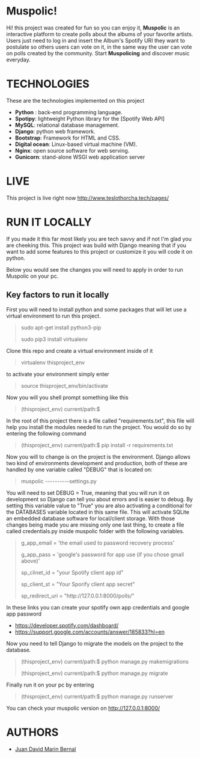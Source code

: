 # Muspolic!

Hi!  this project was created for fun so you can enjoy it, **Muspolic** is an interactive platform to create polls about the albums of your favorite artists. Users just need to log in and insert the Album's Spotify URI they want to postulate so others users can vote on it, in the same way the user can vote on polls created by the community. Start **Muspolicing**  and discover music everyday.

# TECHNOLOGIES
These are the technologies implemented on this project
- **Python** : back-end programming language.
- **Spotipy**: lightweight Python library for the [Spotify Web API]
- **MySQL**: relational database management.
- **Django**: python web framework.
- **Bootstrap**: Framework for HTML and CSS.
- **Digital ocean**: Linux-based virtual machine (VM).
- **Nginx**: open source software for web serving.
- **Gunicorn**: stand-alone WSGI web application server

# LIVE
This project is live right now http://www.teslothorcha.tech/pages/

# RUN IT LOCALLY

If you made it this far most likely you are tech savvy and if not I'm glad you are cheeking this. This project was build with Django meaning that if you want to add some features to this project or customize it you will code it on python.

Below you would see the changes you will need to apply in order to run Muspolic on your pc.



## Key factors to run it locally

First you will need to install python and some packages that will let use a virtual environment to run this project.
> <p>sudo apt-get install python3-pip</p>
> <p>sudo pip3 install virtualenv </p>

Clone this repo and create a virtual environment inside of it
> <p>virtualenv thisproject_env </p>

to activate your environment simply enter
> source thisproject_env/bin/activate

Now you will you shell prompt something like this
> (thisproject_env) current/path:$

In the root of this project there is a file called "requirements.txt", this file will help you install the modules needed to run the project. You would do so by entering the following command 
> (thisproject_env) current/path:$ pip install -r requirements.txt


Now you will to change is on the project is the environment. Django allows two kind of environments development and production, both of these are handled by one variable called "DEBUG" that is located on:
> muspolic
>----------settings.py

You will need to set DEBUG = True, meaning that you will run it on development so Django can tell you about errors and is easier to debug. By setting this variable value to "True" you are also activating a conditional for the DATABASES variable located in this same file. This will activate SQLite an embedded database software for local/client storage. With those changes being made you are missing only one last thing, to create a file called credentials.py inside muspolic folder with the following variables.
><p>g_app_email = 'the email used to password recovery process'</p>
><p>g_app_pass = 'google's password for app use (if you chose gmail above)'</p>
><p>sp_clinet_id = "your Spotify client app id"</p>
><p>sp_client_st = "Your Sporify client app secret"</p>
><p>sp_redirect_uri = "http://127.0.0.1:8000/polls/"</p>

In these links you can create your spotify own app credentials and google app password
- https://developer.spotify.com/dashboard/
-  https://support.google.com/accounts/answer/185833?hl=en

Now you need to tell Django to migrate the models on the project to the database.
> <p> (thisproject_env) current/path:$ python manage.py makemigrations </p>
> <p> (thisproject_env) current/path:$ python manage.py migrate</p>

Finally run it on your pc by entering
> <p> (thisproject_env) current/path:$ python manage.py runserver</p>

You can check your muspolic version on http://127.0.0.1:8000/

# AUTHORS
- <a href="http://juandavidmarinbernal.me/">Juan David Marin Bernal </a>